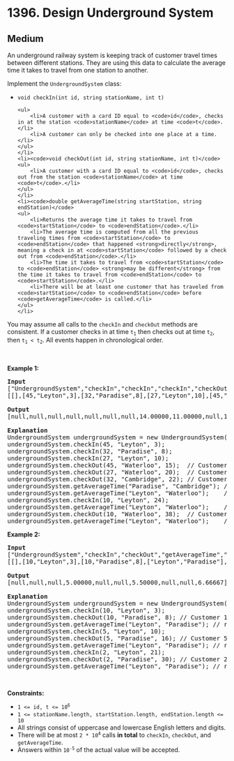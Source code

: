 # 1396. Design Underground System
## Medium
<p>An underground railway system is keeping track of customer travel times between different stations. They are using this data to calculate the average time it takes to travel from one station to another.</p>

<p>Implement the <code>UndergroundSystem</code> class:</p>

<ul>
	<li><code>void checkIn(int id, string stationName, int t)</code>

	<ul>
		<li>A customer with a card ID equal to <code>id</code>, checks in at the station <code>stationName</code> at time <code>t</code>.</li>
		<li>A customer can only be checked into one place at a time.</li>
	</ul>
	</li>
	<li><code>void checkOut(int id, string stationName, int t)</code>
	<ul>
		<li>A customer with a card ID equal to <code>id</code>, checks out from the station <code>stationName</code> at time <code>t</code>.</li>
	</ul>
	</li>
	<li><code>double getAverageTime(string startStation, string endStation)</code>
	<ul>
		<li>Returns the average time it takes to travel from <code>startStation</code> to <code>endStation</code>.</li>
		<li>The average time is computed from all the previous traveling times from <code>startStation</code> to <code>endStation</code> that happened <strong>directly</strong>, meaning a check in at <code>startStation</code> followed by a check out from <code>endStation</code>.</li>
		<li>The time it takes to travel from <code>startStation</code> to <code>endStation</code> <strong>may be different</strong> from the time it takes to travel from <code>endStation</code> to <code>startStation</code>.</li>
		<li>There will be at least one customer that has traveled from <code>startStation</code> to <code>endStation</code> before <code>getAverageTime</code> is called.</li>
	</ul>
	</li>
</ul>

<p>You may assume all calls to the <code>checkIn</code> and <code>checkOut</code> methods are consistent. If a customer checks in at time <code>t<sub>1</sub></code> then checks out at time <code>t<sub>2</sub></code>, then <code>t<sub>1</sub> &lt; t<sub>2</sub></code>. All events happen in chronological order.</p>

<p>&nbsp;</p>
<p><strong class="example">Example 1:</strong></p>

<pre><strong>Input</strong>
["UndergroundSystem","checkIn","checkIn","checkIn","checkOut","checkOut","checkOut","getAverageTime","getAverageTime","checkIn","getAverageTime","checkOut","getAverageTime"]
[[],[45,"Leyton",3],[32,"Paradise",8],[27,"Leyton",10],[45,"Waterloo",15],[27,"Waterloo",20],[32,"Cambridge",22],["Paradise","Cambridge"],["Leyton","Waterloo"],[10,"Leyton",24],["Leyton","Waterloo"],[10,"Waterloo",38],["Leyton","Waterloo"]]

<strong>Output</strong>
[null,null,null,null,null,null,null,14.00000,11.00000,null,11.00000,null,12.00000]

<strong>Explanation</strong>
UndergroundSystem undergroundSystem = new UndergroundSystem();
undergroundSystem.checkIn(45, "Leyton", 3);
undergroundSystem.checkIn(32, "Paradise", 8);
undergroundSystem.checkIn(27, "Leyton", 10);
undergroundSystem.checkOut(45, "Waterloo", 15);  // Customer 45 "Leyton" -&gt; "Waterloo" in 15-3 = 12
undergroundSystem.checkOut(27, "Waterloo", 20);  // Customer 27 "Leyton" -&gt; "Waterloo" in 20-10 = 10
undergroundSystem.checkOut(32, "Cambridge", 22); // Customer 32 "Paradise" -&gt; "Cambridge" in 22-8 = 14
undergroundSystem.getAverageTime("Paradise", "Cambridge"); // return 14.00000. One trip "Paradise" -&gt; "Cambridge", (14) / 1 = 14
undergroundSystem.getAverageTime("Leyton", "Waterloo");    // return 11.00000. Two trips "Leyton" -&gt; "Waterloo", (10 + 12) / 2 = 11
undergroundSystem.checkIn(10, "Leyton", 24);
undergroundSystem.getAverageTime("Leyton", "Waterloo");    // return 11.00000
undergroundSystem.checkOut(10, "Waterloo", 38);  // Customer 10 "Leyton" -&gt; "Waterloo" in 38-24 = 14
undergroundSystem.getAverageTime("Leyton", "Waterloo");    // return 12.00000. Three trips "Leyton" -&gt; "Waterloo", (10 + 12 + 14) / 3 = 12
</pre>

<p><strong class="example">Example 2:</strong></p>

<pre><strong>Input</strong>
["UndergroundSystem","checkIn","checkOut","getAverageTime","checkIn","checkOut","getAverageTime","checkIn","checkOut","getAverageTime"]
[[],[10,"Leyton",3],[10,"Paradise",8],["Leyton","Paradise"],[5,"Leyton",10],[5,"Paradise",16],["Leyton","Paradise"],[2,"Leyton",21],[2,"Paradise",30],["Leyton","Paradise"]]

<strong>Output</strong>
[null,null,null,5.00000,null,null,5.50000,null,null,6.66667]

<strong>Explanation</strong>
UndergroundSystem undergroundSystem = new UndergroundSystem();
undergroundSystem.checkIn(10, "Leyton", 3);
undergroundSystem.checkOut(10, "Paradise", 8); // Customer 10 "Leyton" -&gt; "Paradise" in 8-3 = 5
undergroundSystem.getAverageTime("Leyton", "Paradise"); // return 5.00000, (5) / 1 = 5
undergroundSystem.checkIn(5, "Leyton", 10);
undergroundSystem.checkOut(5, "Paradise", 16); // Customer 5 "Leyton" -&gt; "Paradise" in 16-10 = 6
undergroundSystem.getAverageTime("Leyton", "Paradise"); // return 5.50000, (5 + 6) / 2 = 5.5
undergroundSystem.checkIn(2, "Leyton", 21);
undergroundSystem.checkOut(2, "Paradise", 30); // Customer 2 "Leyton" -&gt; "Paradise" in 30-21 = 9
undergroundSystem.getAverageTime("Leyton", "Paradise"); // return 6.66667, (5 + 6 + 9) / 3 = 6.66667
</pre>

<p>&nbsp;</p>
<p><strong>Constraints:</strong></p>

<ul>
	<li><code>1 &lt;= id, t &lt;= 10<sup>6</sup></code></li>
	<li><code>1 &lt;= stationName.length, startStation.length, endStation.length &lt;= 10</code></li>
	<li>All strings consist of uppercase and lowercase English letters and digits.</li>
	<li>There will be at most <code>2 * 10<sup>4</sup></code> calls <strong>in total</strong> to <code>checkIn</code>, <code>checkOut</code>, and <code>getAverageTime</code>.</li>
	<li>Answers within <code>10<sup>-5</sup></code> of the actual value will be accepted.</li>
</ul>
